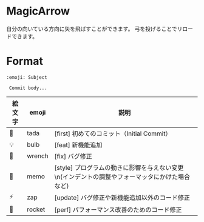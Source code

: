 # MagicArrow

自分の向いている方向に矢を飛ばすことができます。
弓を投げることでリロードできます。

# Format

```
:emoji: Subject

 Commit body...
```

| 絵文字 | emoji | 説明 |
----|----|----| 
|🎉| tada | [first] 初めてのコミット（Initial Commit） |
| 💡| bulb | [feat] 新機能追加 |
| 🔧| wrench | [fix] バグ修正 |
| 📝| memo | [style] プログラムの動きに影響を与えない変更\n(インデントの調整やフォーマッタにかけた場合など) |
| ⚡| zap | [update] バグ修正や新機能追加以外のコード修正 |
| 🚀| rocket | [perf] パフォーマンス改善のためのコード修正 |
